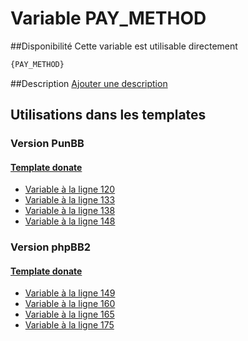 # Variable PAY_METHOD

##Disponibilité
Cette variable est utilisable directement

```html
{PAY_METHOD}
```

##Description
[Ajouter une description](https://fa-tvars.appspot.com/var/PAY_METHOD)

## Utilisations dans les templates

### Version PunBB

#### [Template donate](punbb/donate.md#readme)
* [Variable &agrave; la ligne 120](../punbb/donate.tpl#L120)
* [Variable &agrave; la ligne 133](../punbb/donate.tpl#L133)
* [Variable &agrave; la ligne 138](../punbb/donate.tpl#L138)
* [Variable &agrave; la ligne 148](../punbb/donate.tpl#L148)

### Version phpBB2

#### [Template donate](subsilver/donate.md#readme)
* [Variable &agrave; la ligne 149](../subsilver/donate.tpl#L149)
* [Variable &agrave; la ligne 160](../subsilver/donate.tpl#L160)
* [Variable &agrave; la ligne 165](../subsilver/donate.tpl#L165)
* [Variable &agrave; la ligne 175](../subsilver/donate.tpl#L175)